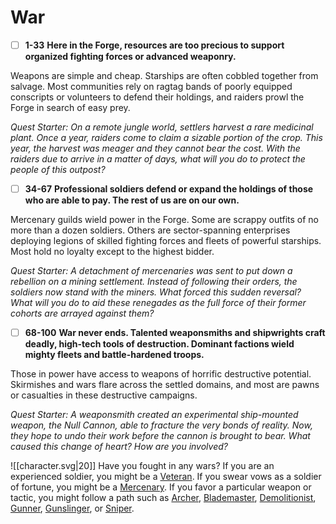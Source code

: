 # War
 - [ ] **1-33**  **Here in the Forge, resources are too precious to support organized fighting forces or advanced weaponry.** 
 
Weapons are simple and cheap. Starships are often cobbled together from salvage. Most communities rely on ragtag bands of poorly equipped conscripts or volunteers to defend their holdings, and raiders prowl the Forge in search of easy prey.

*Quest Starter: On a remote jungle world, settlers harvest a rare medicinal plant. Once a year, raiders come to claim a sizable portion of the crop. This year, the harvest was meager and they cannot bear the cost. With the raiders due to arrive in a matter of days, what will you do to protect the people of this outpost?*

- [ ]  **34-67**  **Professional soldiers defend or expand the holdings of those who are able to pay. The rest of us are on our own.** 
 
Mercenary guilds wield power in the Forge. Some are scrappy outfits of no more than a dozen soldiers. Others are sector-spanning enterprises deploying legions of skilled fighting forces and fleets of powerful starships. Most hold no loyalty except to the highest bidder.

*Quest Starter: A detachment of mercenaries was sent to put down a rebellion on a mining settlement. Instead of following their orders, the soldiers now stand with the miners. What forced this sudden reversal? What will you do to aid these renegades as the full force of their former cohorts are arrayed against them?*

- [ ]  **68-100**  **War never ends. Talented weaponsmiths and shipwrights craft deadly, high-tech tools of destruction. Dominant factions wield mighty fleets and battle-hardened troops.** 
 
Those in power have access to weapons of horrific destructive potential. Skirmishes and wars flare across the settled domains, and most are pawns or casualties in these destructive campaigns.

*Quest Starter: A weaponsmith created an experimental ship-mounted weapon, the Null Cannon, able to fracture the very bonds of reality. Now, they hope to undo their work before the cannon is brought to bear. What caused this change of heart? How are you involved?*

![[character.svg|20]] Have you fought in any wars? If you are an experienced soldier, you might be a [Veteran](Assets/Path/veteran). If you swear vows as a soldier of fortune, you might be a [Mercenary](Assets/Path/mercenary). If you favor a particular weapon or tactic, you might follow a path such as [Archer](Assets/Path/archer), [Blademaster](Assets/Path/blademaster), [Demolitionist](Assets/Path/demolitionist), [Gunner](Assets/Path/gunner), [Gunslinger](Assets/Path/gunslinger), or [Sniper](Assets/Path/sniper).